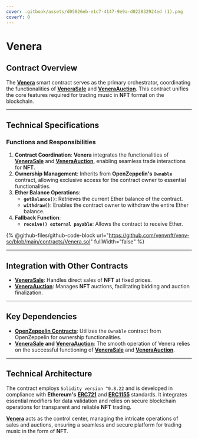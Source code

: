 ```yaml
---
cover: .gitbook/assets/d05826eb-e1c7-4147-9e9a-d022832924ed (1).png
coverY: 0
---
```


# Venera

## Contract Overview&#x20;

The [**Venera**](https://app.gitbook.com/o/5LNmuVDQh92u5gKY5NSn/s/5qBPNNbJKNTEdvV4O5qB/) smart contract serves as the primary orchestrator, coordinating the functionalities of [**VeneraSale**](venerasale.md) and [**VeneraAuction**](venaraauction.md). This contract unifies the core features required for trading music in **NFT** format on the blockchain.

***

## Technical Specifications&#x20;

### Functions and Responsibilities

1. **Contract Coordination**: **Venera** integrates the functionalities of [**VeneraSale**](venerasale.md) and [**VeneraAuction**](venaraauction.md), enabling seamless trade interactions for **NFT**.
2. **Ownership Management**: Inherits from **OpenZeppelin's** **`Ownable`** contract, allowing exclusive access for the contract owner to essential functionalities.
3. **Ether Balance Operations**:
   * **`getBalance()`**: Retrieves the current Ether balance of the contract.
   * **`withdraw()`**: Enables the contract owner to withdraw the entire Ether balance.
4. **Fallback Function**:
   * **`receive() external payable`**: Allows the contract to receive Ether.

{% @github-files/github-code-block url="https://github.com/venvnft/venv-sc/blob/main/contracts/Venera.sol" fullWidth="false" %}

***

## Integration with Other Contracts

* [**VeneraSale**](venerasale.md): Handles direct sales of **NFT** at fixed prices.
* [**VeneraAuction**](venaraauction.md): Manages **NFT** auctions, facilitating bidding and auction finalization.

***

## Key Dependencies

* [**OpenZeppelin Contracts**](https://docs.openzeppelin.com/contracts/5.x/api/access#Ownable): Utilizes the `Ownable` contract from OpenZeppelin for ownership functionalities.
* [**VeneraSale**](venerasale.md) **and** [**VeneraAuction**](venaraauction.md): The smooth operation of Venera relies on the successful functioning of [**VeneraSale**](venerasale.md) and [**VeneraAuction**](venaraauction.md).

***

## Technical Architecture

The contract employs `Solidity version ^0.8.22` and is developed in compliance with **Ethereum's** [**ERC721**](https://docs.openzeppelin.com/contracts/5.x/erc721) and [**ERC1155**](https://docs.openzeppelin.com/contracts/5.x/erc1155) standards. It integrates essential modifiers for data validation and relies on secure blockchain operations for transparent and reliable **NFT** trading.

[**Venera**](https://venvnft.github.io/venvpage/) acts as the control center, managing the intricate operations of sales and auctions, ensuring a seamless and secure platform for trading music in the form of **NFT**.
